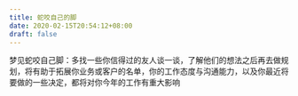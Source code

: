 ```yaml
---
title: 蛇咬自己的脚
date: 2020-02-15T20:54:12+08:00
draft: false
---
```


梦见蛇咬自己脚：多找一些你信得过的友人谈一谈，了解他们的想法之后再去做规划，将有助于拓展你业务或客户的名单，你的工作态度与沟通能力，以及你最近将要做的一些决定，都将对你今年的工作有重大影响